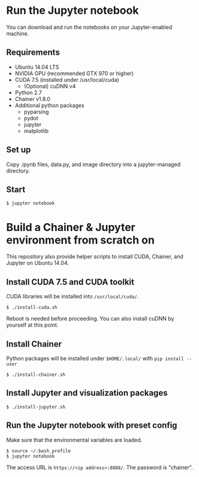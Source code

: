 # Run the Jupyter notebook

You can download and run the notebooks on your Jupyter-enabled machine.

## Requirements

- Ubuntu 14.04 LTS
- NVIDIA GPU (recommended GTX 970 or higher)
- CUDA 7.5 (installed under /usr/local/cuda)
  - (Optional) cuDNN v4
- Python 2.7
- Chainer v1.8.0
- Additional python packages
  - pyparsing
  - pydot
  - jupyter
  - matplotlib

## Set up

Copy .ipynb files, data.py, and image directory into a jupyter-managed directory.

## Start 

```
$ jupyter notebook
```


# Build a Chainer & Jupyter environment from scratch on 

This repository also provide helper scripts to install CUDA, Chainer, and Jupyter on Ubuntu 14.04.

## Install CUDA 7.5 and CUDA toolkit

CUDA libraries will be installed into `/usr/local/cuda/`.

```
$ ./install-cuda.sh
```
Reboot is needed before proceeding. You can also install cuDNN by yourself at this point.

## Install Chainer

Python packages will be installed under `$HOME/.local/` with `pip install --user`

```
$ ./install-chainer.sh
```

## Install Jupyter and visualization packages

```
$ ./install-jupyter.sh
```

## Run the Jupyter notebook with preset config

Make sure that the environmental variables are loaded.

```
$ source ~/.bash_profile
$ jupyter notebook
```

The access URL is `https://<ip address>:8888/`. The password is "chainer".

